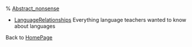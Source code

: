 % [Abstract_nonsense](http://en.wikipedia.org/wiki/Abstract_nonsense)

- [LanguageRelationships](LanguageRelationships.html) Everything language teachers wanted to know about languages

Back to [HomePage](HomePage.html)
